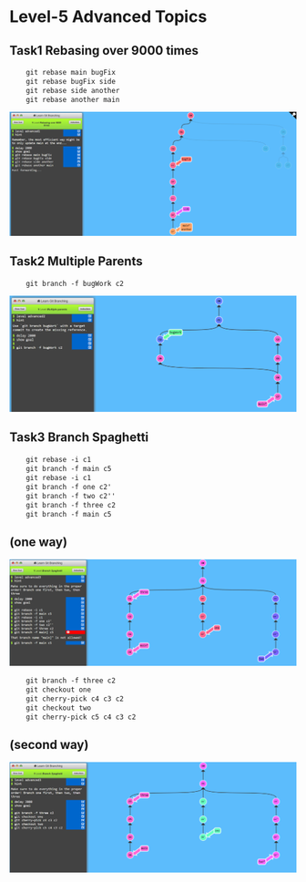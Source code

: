 # Level-5 Advanced Topics

## Task1 Rebasing over 9000 times
```
    git rebase main bugFix
    git rebase bugFix side
    git rebase side another
    git rebase another main
```
![alt text](image.png)

## Task2 Multiple Parents
```
    git branch -f bugWork c2
```
![alt text](image-1.png)

## Task3 Branch Spaghetti
```
    git rebase -i c1
    git branch -f main c5
    git rebase -i c1
    git branch -f one c2'
    git branch -f two c2''
    git branch -f three c2
    git branch -f main c5
```
## (one way)
![alt text](image-2.png)

```
    git branch -f three c2
    git checkout one
    git cherry-pick c4 c3 c2
    git checkout two
    git cherry-pick c5 c4 c3 c2
```
## (second way)
![alt text](image-3.png)